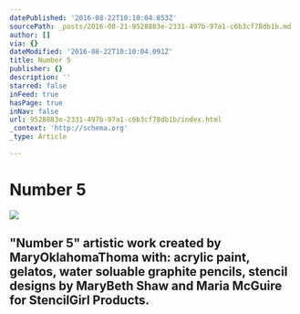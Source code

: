 ```yaml
---
datePublished: '2016-08-22T10:10:04.853Z'
sourcePath: _posts/2016-08-21-9528883e-2331-497b-97a1-c6b3cf78db1b.md
author: []
via: {}
dateModified: '2016-08-22T10:10:04.091Z'
title: Number 5
publisher: {}
description: ''
starred: false
inFeed: true
hasPage: true
inNav: false
url: 9528883e-2331-497b-97a1-c6b3cf78db1b/index.html
_context: 'http://schema.org'
_type: Article

---
```

# Number 5
![](https://the-grid-user-content.s3-us-west-2.amazonaws.com/108a9cb7-71d2-4618-a810-41dbcbaf9d76.jpg)

## "Number 5" artistic work created by MaryOklahomaThoma with: acrylic paint, gelatos, water soluable graphite pencils, stencil designs by MaryBeth Shaw and Maria McGuire for StencilGirl Products.